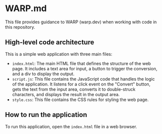 # WARP.md

This file provides guidance to WARP (warp.dev) when working with code in this repository.

## High-level code architecture

This is a simple web application with three main files:

*   `index.html`: The main HTML file that defines the structure of the web page. It includes a text area for input, a button to trigger the conversion, and a div to display the output.
*   `script.js`: This file contains the JavaScript code that handles the logic of the application. It listens for a click event on the "Convert" button, gets the text from the input area, converts it to double-struck characters, and displays the result in the output area.
*   `style.css`: This file contains the CSS rules for styling the web page.

## How to run the application

To run this application, open the `index.html` file in a web browser.

